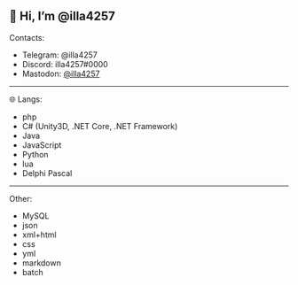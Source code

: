 👋 Hi, I’m @illa4257
---
Contacts:
 - Telegram: @illa4257
 - Discord: illa4257#0000
 - Mastodon: [@illa4257](https://mastodon.social/@illa4257)
---
🌐 Langs:
 - php
 - C# (Unity3D, .NET Core, .NET Framework)
 - Java
 - JavaScript
 - Python
 - lua
 - Delphi Pascal
---
   Other:
 - MySQL
 - json
 - xml+html
 - css
 - yml
 - markdown
 - batch
